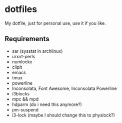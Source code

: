 dotfiles
========

My dotfile, just for personal use, use it if you like.


Requirements
------------

* sar (sysstat in archlinux)
* urxvt-perls
* numlockx
* clipit
* emacs 
* tmux
* powerline
* Inconsolata, Font Awesome, Inconsolata Powerline
* i3blocks
* mpc && mpd 
* hdparm (do i need this anymore?)
* pm-suspend
* i3-lock (maybe I should change this to physlock?)

